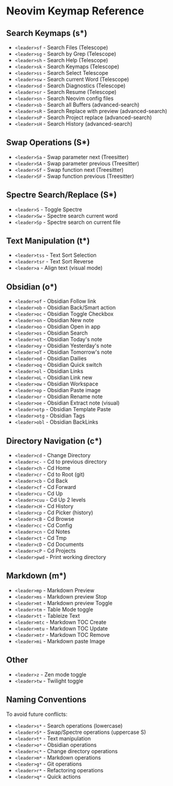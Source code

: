 # Neovim Keymap Reference

## Search Keymaps (<leader>s*)
- `<leader>sf` - Search Files (Telescope)
- `<leader>sg` - Search by Grep (Telescope)
- `<leader>sh` - Search Help (Telescope)
- `<leader>sk` - Search Keymaps (Telescope)
- `<leader>ss` - Search Select Telescope
- `<leader>sw` - Search current Word (Telescope)
- `<leader>sd` - Search Diagnostics (Telescope)
- `<leader>sr` - Search Resume (Telescope)
- `<leader>sn` - Search Neovim config files
- `<leader>sb` - Search all Buffers (advanced-search)
- `<leader>sR` - Search Replace with preview (advanced-search)
- `<leader>sP` - Search Project replace (advanced-search)
- `<leader>sH` - Search History (advanced-search)

## Swap Operations (<leader>S*)
- `<leader>Sa` - Swap parameter next (Treesitter)
- `<leader>SA` - Swap parameter previous (Treesitter)
- `<leader>Sf` - Swap function next (Treesitter)
- `<leader>SF` - Swap function previous (Treesitter)

## Spectre Search/Replace (<leader>S*)
- `<leader>S` - Toggle Spectre
- `<leader>Sw` - Spectre search current word
- `<leader>Sp` - Spectre search on current file

## Text Manipulation (<leader>t*)
- `<leader>tss` - Text Sort Selection
- `<leader>tsr` - Text Sort Reverse
- `<leader>a` - Align text (visual mode)

## Obsidian (<leader>o*)
- `<leader>of` - Obsidian Follow link
- `<leader>ob` - Obsidian Back/Smart action
- `<leader>oc` - Obsidian Toggle Checkbox
- `<leader>on` - Obsidian New note
- `<leader>oo` - Obsidian Open in app
- `<leader>os` - Obsidian Search
- `<leader>ot` - Obsidian Today's note
- `<leader>oy` - Obsidian Yesterday's note
- `<leader>oT` - Obsidian Tomorrow's note
- `<leader>od` - Obsidian Dailies
- `<leader>oq` - Obsidian Quick switch
- `<leader>ol` - Obsidian Links
- `<leader>oL` - Obsidian Link new
- `<leader>ow` - Obsidian Workspace
- `<leader>op` - Obsidian Paste image
- `<leader>or` - Obsidian Rename note
- `<leader>oe` - Obsidian Extract note (visual)
- `<leader>otp` - Obsidian Template Paste
- `<leader>otg` - Obsidian Tags
- `<leader>obl` - Obsidian BackLinks

## Directory Navigation (<leader>c*)
- `<leader>cd` - Change Directory
- `<leader>c-` - Cd to previous directory
- `<leader>ch` - Cd Home
- `<leader>cr` - Cd to Root (git)
- `<leader>cb` - Cd Back
- `<leader>cf` - Cd Forward
- `<leader>cu` - Cd Up
- `<leader>cuu` - Cd Up 2 levels
- `<leader>cH` - Cd History
- `<leader>cp` - Cd Picker (history)
- `<leader>cB` - Cd Browse
- `<leader>cc` - Cd Config
- `<leader>cn` - Cd Notes
- `<leader>ct` - Cd Tmp
- `<leader>cD` - Cd Documents
- `<leader>cP` - Cd Projects
- `<leader>pwd` - Print working directory

## Markdown (<leader>m*)
- `<leader>mp` - Markdown Preview
- `<leader>ms` - Markdown preview Stop
- `<leader>mt` - Markdown preview Toggle
- `<leader>tm` - Table Mode toggle
- `<leader>tt` - Tableize Text
- `<leader>mtc` - Markdown TOC Create
- `<leader>mtu` - Markdown TOC Update
- `<leader>mtr` - Markdown TOC Remove
- `<leader>mi` - Markdown paste Image

## Other
- `<leader>z` - Zen mode toggle
- `<leader>tw` - Twilight toggle

## Naming Conventions
To avoid future conflicts:
- `<leader>s*` - Search operations (lowercase)
- `<leader>S*` - Swap/Spectre operations (uppercase S)
- `<leader>t*` - Text manipulation
- `<leader>o*` - Obsidian operations
- `<leader>c*` - Change directory operations
- `<leader>m*` - Markdown operations
- `<leader>g*` - Git operations
- `<leader>r*` - Refactoring operations
- `<leader>q*` - Quick actions